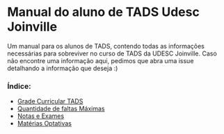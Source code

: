 # Manual do aluno de TADS Udesc Joinville
Um manual para os alunos de TADS, contendo todas as informações necessárias para sobreviver no curso de TADS da UDESC Joinville.
Caso não encontre uma informação aqui, pedimos que abra uma issue detalhando a informação que deseja :)

### Índice:
- [Grade Curricular TADS](https://github.com/JohannBandelow/manual-do-aluno-tads-udesc/blob/main/grade-curricular.md)
- [Quantidade de faltas Máximas](https://github.com/JohannBandelow/manual-do-aluno-tads-udesc/blob/main/quantidade-faltas.md)
- [Notas e Exames](https://github.com/JohannBandelow/manual-do-aluno-tads-udesc/blob/main/notas-e-exame.md)
- [Matérias Optativas](https://github.com/JohannBandelow/manual-do-aluno-tads-udesc/blob/main/optativas.md)
